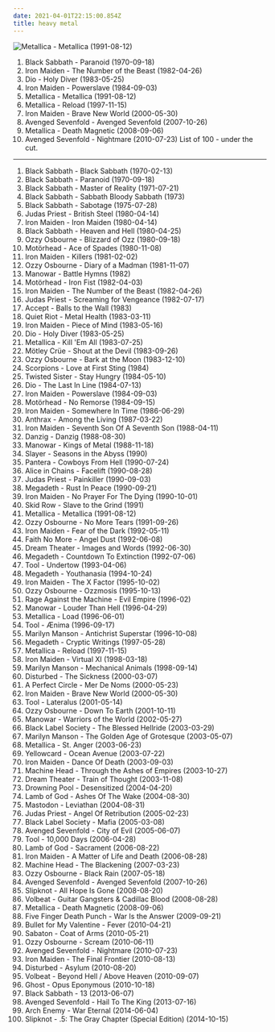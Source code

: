 ```yaml
---
date: 2021-04-01T22:15:00.854Z
title: heavy metal
---
```

![Metallica - Metallica (1991-08-12)](http://coverartarchive.org/release/6e729716-c0eb-3f50-a740-96ac173be50d/15178306391-500.jpg "Metallica - Metallica (1991-08-12)")
1. <span title="#heavy_metal">Black Sabbath - Paranoid (1970-09-18)</span>
2. <span title="#heavy_metal">Iron Maiden - The Number of the Beast (1982-04-26)</span>
3. <span title="#heavy_metal">Dio - Holy Diver (1983-05-25)</span>
4. <span title="#heavy_metal">Iron Maiden - Powerslave (1984-09-03)</span>
5. <span title="#heavy_metal #metal">Metallica - Metallica (1991-08-12)</span>
6. <span title="#hard_rock #heavy_metal #metal">Metallica - Reload (1997-11-15)</span>
7. <span title="#heavy_metal">Iron Maiden - Brave New World (2000-05-30)</span>
8. <span title="#hard_rock">Avenged Sevenfold - Avenged Sevenfold (2007-10-26)</span>
9. <span title="#thrash_metal">Metallica - Death Magnetic (2008-09-06)</span>
10. <span title="#hard_rock #2010 #heavy_metal">Avenged Sevenfold - Nightmare (2010-07-23)</span>
List of 100 - under the cut.
<!-- more -->
-----
1. <span title="#heavy_metal">Black Sabbath - Black Sabbath (1970-02-13)</span>
2. <span title="#heavy_metal">Black Sabbath - Paranoid (1970-09-18)</span>
3. <span title="#heavy_metal">Black Sabbath - Master of Reality (1971-07-21)</span>
4. <span title="#heavy_metal">Black Sabbath - Sabbath Bloody Sabbath (1973)</span>
5. <span title="#heavy_metal">Black Sabbath - Sabotage (1975-07-28)</span>
6. <span title="#heavy_metal">Judas Priest - British Steel (1980-04-14)</span>
7. <span title="#heavy_metal">Iron Maiden - Iron Maiden (1980-04-14)</span>
8. <span title="#heavy_metal">Black Sabbath - Heaven and Hell (1980-04-25)</span>
9. <span title="#heavy_metal">Ozzy Osbourne - Blizzard of Ozz (1980-09-18)</span>
10. <span title="#heavy_metal #hard_rock">Motörhead - Ace of Spades (1980-11-08)</span>
11. <span title="#heavy_metal">Iron Maiden - Killers (1981-02-02)</span>
12. <span title="#heavy_metal">Ozzy Osbourne - Diary of a Madman (1981-11-07)</span>
13. <span title="#heavy_metal">Manowar - Battle Hymns (1982)</span>
14. <span title="#heavy_metal">Motörhead - Iron Fist (1982-04-03)</span>
15. <span title="#heavy_metal">Iron Maiden - The Number of the Beast (1982-04-26)</span>
16. <span title="#heavy_metal">Judas Priest - Screaming for Vengeance (1982-07-17)</span>
17. <span title="#heavy_metal">Accept - Balls to the Wall (1983)</span>
18. <span title="#heavy_metal">Quiet Riot - Metal Health (1983-03-11)</span>
19. <span title="#heavy_metal">Iron Maiden - Piece of Mind (1983-05-16)</span>
20. <span title="#heavy_metal">Dio - Holy Diver (1983-05-25)</span>
21. <span title="#thrash_metal">Metallica - Kill 'Em All (1983-07-25)</span>
22. <span title="#hard_rock #glam_metal #heavy_metal">Mötley Crüe - Shout at the Devil (1983-09-26)</span>
23. <span title="#heavy_metal">Ozzy Osbourne - Bark at the Moon (1983-12-10)</span>
24. <span title="#hard_rock">Scorpions - Love at First Sting (1984)</span>
25. <span title="#heavy_metal #hard_rock">Twisted Sister - Stay Hungry (1984-05-10)</span>
26. <span title="#heavy_metal">Dio - The Last In Line (1984-07-13)</span>
27. <span title="#heavy_metal">Iron Maiden - Powerslave (1984-09-03)</span>
28. <span title="#heavy_metal">Motörhead - No Remorse (1984-09-15)</span>
29. <span title="#heavy_metal">Iron Maiden - Somewhere In Time (1986-06-29)</span>
30. <span title="#thrash_metal">Anthrax - Among the Living (1987-03-22)</span>
31. <span title="#heavy_metal">Iron Maiden - Seventh Son Of A Seventh Son (1988-04-11)</span>
32. <span title="#heavy_metal #hard_rock">Danzig - Danzig (1988-08-30)</span>
33. <span title="#heavy_metal">Manowar - Kings of Metal (1988-11-18)</span>
34. <span title="#thrash_metal">Slayer - Seasons in the Abyss (1990)</span>
35. <span title="#thrash_metal #groove_metal">Pantera - Cowboys From Hell (1990-07-24)</span>
36. <span title="#grunge">Alice in Chains - Facelift (1990-08-28)</span>
37. <span title="#heavy_metal">Judas Priest - Painkiller (1990-09-03)</span>
38. <span title="#thrash_metal">Megadeth - Rust In Peace (1990-09-21)</span>
39. <span title="#heavy_metal">Iron Maiden - No Prayer For The Dying (1990-10-01)</span>
40. <span title="#heavy_metal #hard_rock">Skid Row - Slave to the Grind (1991)</span>
41. <span title="#heavy_metal #metal">Metallica - Metallica (1991-08-12)</span>
42. <span title="#heavy_metal">Ozzy Osbourne - No More Tears (1991-09-26)</span>
43. <span title="#heavy_metal">Iron Maiden - Fear of the Dark (1992-05-11)</span>
44. <span title="#alternative_rock #rock #alternative_metal #1992 #alternative">Faith No More - Angel Dust (1992-06-08)</span>
45. <span title="#progressive_metal">Dream Theater - Images and Words (1992-06-30)</span>
46. <span title="#thrash_metal #heavy_metal">Megadeth - Countdown To Extinction (1992-07-06)</span>
47. <span title="#progressive_metal #alternative_metal">Tool - Undertow (1993-04-06)</span>
48. <span title="#heavy_metal #thrash_metal">Megadeth - Youthanasia (1994-10-24)</span>
49. <span title="#heavy_metal">Iron Maiden - The X Factor (1995-10-02)</span>
50. <span title="#heavy_metal">Ozzy Osbourne - Ozzmosis (1995-10-13)</span>
51. <span title="#rock #alternative #90_s #1996 #alternative_rock #hard_rock">Rage Against the Machine - Evil Empire (1996-02)</span>
52. <span title="#heavy_metal">Manowar - Louder Than Hell (1996-04-29)</span>
53. <span title="#hard_rock #heavy_metal">Metallica - Load (1996-06-01)</span>
54. <span title="#progressive_metal #progressive_rock #metal">Tool - Ænima (1996-09-17)</span>
55. <span title="#industrial_metal #industrial #metal">Marilyn Manson - Antichrist Superstar (1996-10-08)</span>
56. <span title="#heavy_metal #thrash_metal">Megadeth - Cryptic Writings (1997-05-28)</span>
57. <span title="#hard_rock #heavy_metal #metal">Metallica - Reload (1997-11-15)</span>
58. <span title="#heavy_metal">Iron Maiden - Virtual XI (1998-03-18)</span>
59. <span title="#industrial_rock #industrial_metal #industrial #glam_rock #metal">Marilyn Manson - Mechanical Animals (1998-09-14)</span>
60. <span title="#metal #nu_metal #alternative_metal #disturbed">Disturbed - The Sickness (2000-03-07)</span>
61. <span title="#alternative_rock #rock #progressive_rock">A Perfect Circle - Mer De Noms (2000-05-23)</span>
62. <span title="#heavy_metal">Iron Maiden - Brave New World (2000-05-30)</span>
63. <span title="#progressive_metal #progressive_rock">Tool - Lateralus (2001-05-14)</span>
64. <span title="#heavy_metal">Ozzy Osbourne - Down To Earth (2001-10-11)</span>
65. <span title="#heavy_metal">Manowar - Warriors of the World (2002-05-27)</span>
66. <span title="#heavy_metal">Black Label Society - The Blessed Hellride (2003-03-29)</span>
67. <span title="#industrial_metal #industrial">Marilyn Manson - The Golden Age of Grotesque (2003-05-07)</span>
68. <span title="#heavy_metal #metal #thrash_metal">Metallica - St. Anger (2003-06-23)</span>
69. <span title="#rock #pop_punk #yellowcard #punk">Yellowcard - Ocean Avenue (2003-07-22)</span>
70. <span title="#heavy_metal">Iron Maiden - Dance Of Death (2003-09-03)</span>
71. <span title="#thrash_metal #groove_metal">Machine Head - Through the Ashes of Empires (2003-10-27)</span>
72. <span title="#progressive_metal">Dream Theater - Train of Thought (2003-11-08)</span>
73. <span title="#metal #alternative_metal #heavy_metal #hard_rock #nu_metal">Drowning Pool - Desensitized (2004-04-20)</span>
74. <span title="#metalcore #groove_metal #metal #thrash_metal #2004 #death_metal">Lamb of God - Ashes Of The Wake (2004-08-30)</span>
75. <span title="#whalecore #progressive_metal #sludge_metal">Mastodon - Leviathan (2004-08-31)</span>
76. <span title="#heavy_metal">Judas Priest - Angel Of Retribution (2005-02-23)</span>
77. <span title="#heavy_metal">Black Label Society - Mafia (2005-03-08)</span>
78. <span title="#metal #hard_rock">Avenged Sevenfold - City of Evil (2005-06-07)</span>
79. <span title="#progressive_metal #progressive_rock">Tool - 10,000 Days (2006-04-28)</span>
80. <span title="#metalcore #groove_metal #thrash_metal #metal #death_metal">Lamb of God - Sacrament (2006-08-22)</span>
81. <span title="#heavy_metal">Iron Maiden - A Matter of Life and Death (2006-08-28)</span>
82. <span title="#thrash_metal #groove_metal">Machine Head - The Blackening (2007-03-23)</span>
83. <span title="#heavy_metal">Ozzy Osbourne - Black Rain (2007-05-18)</span>
84. <span title="#hard_rock">Avenged Sevenfold - Avenged Sevenfold (2007-10-26)</span>
85. <span title="#metal #alternative_metal #nu_metal">Slipknot - All Hope Is Gone (2008-08-20)</span>
86. <span title="#heavy_metal #rockabilly">Volbeat - Guitar Gangsters & Cadillac Blood (2008-08-28)</span>
87. <span title="#thrash_metal">Metallica - Death Magnetic (2008-09-06)</span>
88. <span title="#groove_metal #alternative_metal #2009">Five Finger Death Punch - War Is the Answer (2009-09-21)</span>
89. <span title="#2010 #metalcore #heavy_metal">Bullet for My Valentine - Fever (2010-04-21)</span>
90. <span title="#power_metal">Sabaton - Coat of Arms (2010-05-21)</span>
91. <span title="#heavy_metal">Ozzy Osbourne - Scream (2010-06-11)</span>
92. <span title="#hard_rock #2010 #heavy_metal">Avenged Sevenfold - Nightmare (2010-07-23)</span>
93. <span title="#heavy_metal">Iron Maiden - The Final Frontier (2010-08-13)</span>
94. <span title="#alternative_metal">Disturbed - Asylum (2010-08-20)</span>
95. <span title="#heavy_metal">Volbeat - Beyond Hell / Above Heaven (2010-09-07)</span>
96. <span title="#heavy_metal #2010">Ghost - Opus Eponymous (2010-10-18)</span>
97. <span title="#heavy_metal">Black Sabbath - 13 (2013-06-07)</span>
98. <span title="#heavy_metal #2013">Avenged Sevenfold - Hail To The King (2013-07-16)</span>
99. <span title="#melodic_death_metal #2014">Arch Enemy - War Eternal (2014-06-04)</span>
100. <span title="#heavy_metal #alternative_metal #nu_metal">Slipknot - .5: The Gray Chapter (Special Edition) (2014-10-15)</span>
